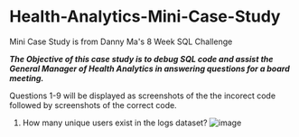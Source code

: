 # Health-Analytics-Mini-Case-Study
Mini Case Study is from Danny Ma's 8 Week SQL Challenge

***The Objective of this case study is to debug SQL code and assist the General Manager of Health Analytics in answering questions for a board meeting.***

Questions 1-9 will be displayed as screenshots of the the incorect code followed by screenshots of the correct code.

 1. How many unique users exist in the logs dataset?
![image](https://user-images.githubusercontent.com/74512335/120242106-1a47d280-c232-11eb-9045-c4d39a2582bb.png)
